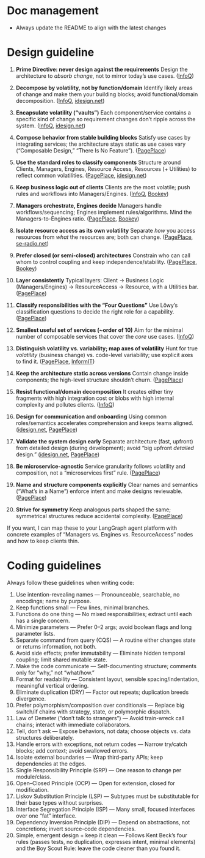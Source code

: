 # Doc management
- Always update the README to align with the latest changes

# Design guideline
1. **Prime Directive: never design against the requirements**
   Design the architecture to *absorb change*, not to mirror today’s use cases. ([InfoQ][1])

2. **Decompose by volatility, not by function/domain**
   Identify likely areas of change and make them your building blocks; avoid functional/domain decomposition. ([InfoQ][1], [idesign.net][2])

3. **Encapsulate volatility (“vaults”)**
   Each component/service contains a specific kind of change so requirement changes don’t ripple across the system. ([InfoQ][1], [idesign.net][2])

4. **Compose behavior from stable building blocks**
   Satisfy use cases by integrating services; the architecture stays static as use cases vary (“Composable Design,” “There Is No Feature”). ([PagePlace][3])

5. **Use the standard roles to classify components**
   Structure around Clients, Managers, Engines, Resource Access, Resources (+ Utilities) to reflect common volatilities. ([PagePlace][3], [idesign.net][4])

6. **Keep business logic out of clients**
   Clients are the most volatile; push rules and workflows into Managers/Engines. ([InfoQ][1], [Bookey][5])

7. **Managers orchestrate, Engines decide**
   Managers handle workflows/sequencing; Engines implement rules/algorithms. Mind the Managers-to-Engines ratio. ([PagePlace][3], [Bookey][5])

8. **Isolate resource access as its own volatility**
   Separate *how* you access resources from *what* the resources are; both can change. ([PagePlace][3], [se-radio.net][6])

9. **Prefer closed (or semi-closed) architectures**
   Constrain who can call whom to control coupling and keep independence/stability. ([PagePlace][3], [Bookey][5])

10. **Layer consistently**
    Typical layers: Client → Business Logic (Managers/Engines) → ResourceAccess → Resource, with a Utilities bar. ([PagePlace][3])

11. **Classify responsibilities with the “Four Questions”**
    Use Löwy’s classification questions to decide the right role for a capability. ([PagePlace][3])

12. **Smallest useful set of services (\~order of 10)**
    Aim for the minimal number of composable services that cover the *core* use cases. ([InfoQ][1])

13. **Distinguish volatility vs. variability; map axes of volatility**
    Hunt for true *volatility* (business change) vs. code-level variability; use explicit axes to find it. ([PagePlace][3], [InformIT][7])

14. **Keep the architecture static across versions**
    Contain change inside components; the high-level structure shouldn’t churn. ([PagePlace][3])

15. **Resist functional/domain decomposition**
    It creates either tiny fragments with high integration cost or blobs with high internal complexity and pollutes clients. ([InfoQ][1])

16. **Design for communication and onboarding**
    Using common roles/semantics accelerates comprehension and keeps teams aligned. ([idesign.net][2], [PagePlace][3])

17. **Validate the system design early**
    Separate architecture (fast, upfront) from detailed design (during development); avoid “big upfront *detailed* design.” ([idesign.net][2], [PagePlace][3])

18. **Be microservice-agnostic**
    Service granularity follows volatility and composition, not a “microservices first” rule. ([PagePlace][3])

19. **Name and structure components explicitly**
    Clear names and semantics (“What’s in a Name”) enforce intent and make designs reviewable. ([PagePlace][3])

20. **Strive for symmetry**
    Keep analogous parts shaped the same; symmetrical structures reduce accidental complexity. ([PagePlace][3])

If you want, I can map these to your LangGraph agent platform with concrete examples of “Managers vs. Engines vs. ResourceAccess” nodes and how to keep clients thin.

[1]: https://www.infoq.com/articles/book-review-righting-software/ "Q&A on the Book Righting Software - InfoQ"
[2]: https://idesign.net/assets/documents/IDesign-Method-Management-Overview.pdf "Microsoft Word - IDesign-Method-Management-Overview.docx"
[3]: https://api.pageplace.de/preview/DT0400.9780136523987_A41316644/preview-9780136523987_A41316644.pdf "Righting Software"
[4]: https://www.idesign.net/Training/Architect-Master-Class?utm_source=chatgpt.com "Architect's Master Class"
[5]: https://cdn.bookey.app/files/pdf/book/en/righting-software.pdf?utm_source=chatgpt.com "Righting Software PDF"
[6]: https://se-radio.net/2020/04/episode-407-juval-lowy-on-righting-software/?utm_source=chatgpt.com "SE Radio 407: Juval Löwy on Righting Software"
[7]: https://www.informit.com/articles/article.aspx?p=2995357&seqNum=3&utm_source=chatgpt.com "Identifying Volatility | Software System Decomposition - InformIT"


# Coding guidelines
Always follow these guidelines when writing code:
1. Use intention-revealing names
   — Pronounceable, searchable, no encodings; name by purpose.
2. Keep functions small
   — Few lines, minimal branches.
3. Functions do one thing
   — No mixed responsibilities; extract until each has a single concern.
4. Minimize parameters
   — Prefer 0–2 args; avoid boolean flags and long parameter lists.
5. Separate command from query (CQS)
   — A routine either changes state or returns information, not both.
6. Avoid side effects; prefer immutability
   — Eliminate hidden temporal coupling; limit shared mutable state.
7. Make the code communicate
   — Self-documenting structure; comments only for “why,” not “what/how.”
8. Format for readability
   — Consistent layout, sensible spacing/indentation, meaningful vertical ordering.
9. Eliminate duplication (DRY)
   — Factor out repeats; duplication breeds divergence.
10. Prefer polymorphism/composition over conditionals
    — Replace big switch/if chains with strategy, state, or polymorphic dispatch.
11. Law of Demeter (“don’t talk to strangers”)
    — Avoid train-wreck call chains; interact with immediate collaborators.
12. Tell, don’t ask
    — Expose behaviors, not data; choose objects vs. data structures deliberately.
13. Handle errors with exceptions, not return codes
    — Narrow try/catch blocks; add context; avoid swallowed errors.
14. Isolate external boundaries
    — Wrap third-party APIs; keep dependencies at the edges.
15. Single Responsibility Principle (SRP)
    — One reason to change per module/class.
16. Open–Closed Principle (OCP)
    — Open for extension, closed for modification.
17. Liskov Substitution Principle (LSP)
    — Subtypes must be substitutable for their base types without surprises.
18. Interface Segregation Principle (ISP)
    — Many small, focused interfaces over one “fat” interface.
19. Dependency Inversion Principle (DIP)
    — Depend on abstractions, not concretions; invert source-code dependencies.
20. Simple, emergent design + keep it clean
    — Follows Kent Beck’s four rules (passes tests, no duplication, expresses intent, minimal elements) and the Boy Scout Rule: leave the code cleaner than you found it.

